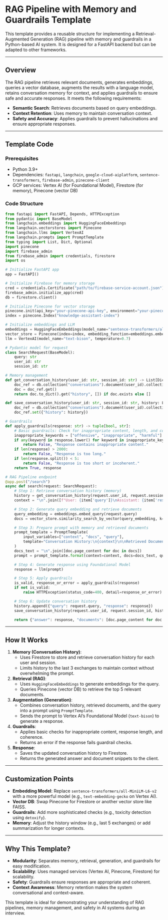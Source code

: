 # RAG Pipeline with Memory and Guardrails Template

This template provides a reusable structure for implementing a Retrieval-Augmented Generation (RAG) pipeline with memory and guardrails in a Python-based AI system. It is designed for a FastAPI backend but can be adapted to other frameworks.

---

## Overview

The RAG pipeline retrieves relevant documents, generates embeddings, queries a vector database, augments the results with a language model, retains conversation memory for context, and applies guardrails to ensure safe and accurate responses. It meets the following requirements:

- **Semantic Search**: Retrieves documents based on query embeddings.
- **Context Retention**: Uses memory to maintain conversation context.
- **Safety and Accuracy**: Applies guardrails to prevent hallucinations and ensure appropriate responses.

---

## Template Code

### Prerequisites
- Python 3.9+
- Dependencies: `fastapi`, `langchain`, `google-cloud-aiplatform`, `sentence-transformers`, `firebase-admin`, `pinecone-client`
- GCP services: Vertex AI (for Foundational Model), Firestore (for memory), Pinecone (vector DB)

### Code Structure

```python
from fastapi import FastAPI, Depends, HTTPException
from pydantic import BaseModel
from langchain.embeddings import HuggingFaceEmbeddings
from langchain.vectorstores import Pinecone
from langchain.llms import VertexAI
from langchain.prompts import PromptTemplate
from typing import List, Dict, Optional
import pinecone
import firebase_admin
from firebase_admin import credentials, firestore
import os

# Initialize FastAPI app
app = FastAPI()

# Initialize Firebase for memory storage
cred = credentials.Certificate("path/to/firebase-service-account.json")
firebase_admin.initialize_app(cred)
db = firestore.client()

# Initialize Pinecone for vector storage
pinecone.init(api_key="your-pinecone-api-key", environment="your-pinecone-env")
index = pinecone.Index("knowledge-assistant-index")

# Initialize embeddings and LLM
embeddings = HuggingFaceEmbeddings(model_name="sentence-transformers/all-MiniLM-L6-v2")
vector_store = Pinecone(index=index, embedding_function=embeddings.embed_query, text_key="text")
llm = VertexAI(model_name="text-bison", temperature=0.7)

# Pydantic model for request
class SearchRequest(BaseModel):
    query: str
    user_id: str
    session_id: str

# Memory management
def get_conversation_history(user_id: str, session_id: str) -> List[Dict[str, str]]:
    doc_ref = db.collection("conversations").document(user_id).collection("sessions").document(session_id)
    doc = doc_ref.get()
    return doc.to_dict().get("history", []) if doc.exists else []

def save_conversation_history(user_id: str, session_id: str, history: List[Dict[str, str]]):
    doc_ref = db.collection("conversations").document(user_id).collection("sessions").document(session_id)
    doc_ref.set({"history": history})

# Guardrails
def apply_guardrails(response: str) -> tuple[bool, str]:
    # Basic guardrails: Check for inappropriate content, length, and coherence
    inappropriate_keywords = ["offensive", "inappropriate", "harmful"]
    if any(keyword in response.lower() for keyword in inappropriate_keywords):
        return False, "Response contains inappropriate content."
    if len(response) > 2000:
        return False, "Response is too long."
    if len(response.split()) < 5:
        return False, "Response is too short or incoherent."
    return True, response

# RAG Pipeline endpoint
@app.post("/search")
async def search(request: SearchRequest):
    # Step 1: Retrieve conversation history (memory)
    history = get_conversation_history(request.user_id, request.session_id)
    context = "\n".join([f"User: {item['query']}\nAssistant: {item['response']}" for item in history[-3:]])

    # Step 2: Generate query embedding and retrieve documents
    query_embedding = embeddings.embed_query(request.query)
    docs = vector_store.similarity_search_by_vector(query_embedding, k=5)

    # Step 3: Prepare prompt with memory and retrieved documents
    prompt_template = PromptTemplate(
        input_variables=["context", "docs", "query"],
        template="Conversation History:\n{context}\n\nRetrieved Documents:\n{docs}\n\nQuery: {query}\nAnswer:"
    )
    docs_text = "\n".join([doc.page_content for doc in docs])
    prompt = prompt_template.format(context=context, docs=docs_text, query=request.query)

    # Step 4: Generate response using Foundational Model
    response = llm(prompt)

    # Step 5: Apply guardrails
    is_valid, response_or_error = apply_guardrails(response)
    if not is_valid:
        raise HTTPException(status_code=400, detail=response_or_error)

    # Step 6: Update conversation history
    history.append({"query": request.query, "response": response})
    save_conversation_history(request.user_id, request.session_id, history)

    return {"answer": response, "documents": [doc.page_content for doc in docs]}
```

---

## How It Works

1. **Memory (Conversation History)**:
   - Uses Firestore to store and retrieve conversation history for each user and session.
   - Limits history to the last 3 exchanges to maintain context without overwhelming the prompt.
2. **Retrieval (RAG)**:
   - Uses `HuggingFaceEmbeddings` to generate embeddings for the query.
   - Queries Pinecone (vector DB) to retrieve the top 5 relevant documents.
3. **Augmentation (Generation)**:
   - Combines conversation history, retrieved documents, and the query into a prompt using `PromptTemplate`.
   - Sends the prompt to Vertex AI’s Foundational Model (`text-bison`) to generate a response.
4. **Guardrails**:
   - Applies basic checks for inappropriate content, response length, and coherence.
   - Returns an error if the response fails guardrail checks.
5. **Response**:
   - Saves the updated conversation history to Firestore.
   - Returns the generated answer and document snippets to the client.

---

## Customization Points

- **Embedding Model**: Replace `sentence-transformers/all-MiniLM-L6-v2` with a more powerful model (e.g., `text-embedding-gecko` on Vertex AI).
- **Vector DB**: Swap Pinecone for Firestore or another vector store like FAISS.
- **Guardrails**: Add more sophisticated checks (e.g., toxicity detection using `detoxify`).
- **Memory**: Adjust the history window (e.g., last 5 exchanges) or add summarization for longer contexts.

---

## Why This Template?

- **Modularity**: Separates memory, retrieval, generation, and guardrails for easy modification.
- **Scalability**: Uses managed services (Vertex AI, Pinecone, Firestore) for scalability.
- **Safety**: Guardrails ensure responses are appropriate and coherent.
- **Context Awareness**: Memory retention makes the system conversational and context-aware.

This template is ideal for demonstrating your understanding of RAG pipelines, memory management, and safety in AI systems during an interview.